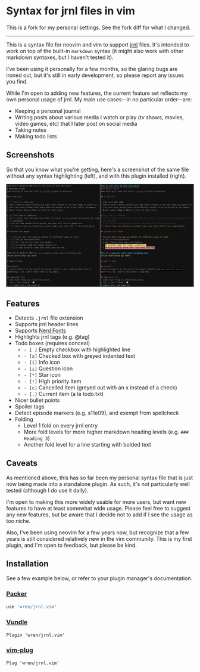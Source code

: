 # Syntax for jrnl files in vim

This is a fork for my personal settings. See the fork diff for what I changed.

-----

This is a syntax file for neovim and vim to support [jrnl](https://github.com/jrnl-org/jrnl)
files. It's intended to work on top of the built-in `markdown` syntax (it might also work
with other markdown syntaxes, but I haven't tested it).

I've been using it personally for a few months, so the glaring bugs are ironed out, but
it's still in early development, so please report any issues you find.

While I'm open to adding new features, the current feature set reflects my own personal
usage of jrnl. My main use cases--in no particular order--are:
- Keeping a personal journal
- Writing posts about various media I watch or play (tv shows, movies, video games, etc)
  that I later post on social media
- Taking notes
- Making todo lists

## Screenshots
So that you know what you're getting, here's a screenshot of the same file without any
syntax highlighting (left), and with this plugin installed (right).

![Screenshot with and without plugin installed](images/screenshot.png)


## Features
- Detects `.jrnl` file extension
- Supports jrnl header lines
- Supports [Nerd Fonts](https://www.nerdfonts.com/)
- Highlights jrnl tags (e.g. @tag)
- Todo boxes (requires conceal)
  - `- [ ]` Empty checkbox with highlighted line
  - `- [x]` Checked box with greyed indented text
  - `- [i]` Info icon
  - `- [i]` Question icon
  - `- [*]` Star icon
  - `- [!]` High priority item
  - `- [c]` Cancelled item (greyed out with an x instead of a check)
  - `- [.]` Current item (a la todo.txt)
- Nicer bullet points
- Spoiler tags
- Detect episode markers (e.g. s11e09), and exempt from spellcheck
- Folding
  - Level 1 fold on every jrnl entry
  - More fold levels for more higher markdown heading levels (e.g. `### Heading 3`)
  - Another fold level for a line starting with bolded text


## Caveats
As mentioned above, this has so far been my personal syntax file that is just now being
made into a standalone plugin. As such, it's not particularly well tested (although I do
use it daily).

I'm open to making this more widely usable for more users, but want new features to have
at least somewhat wide usage. Please feel free to suggest any new features, but be aware
that I decide not to add if I see the usage as too niche.

Also, I've been using neovim for a few years now, but recognize that a few years is
still considered relatively new in the vim community. This is my first plugin, and I'm
open to feedback, but please be kind.


## Installation
See a few example below, or refer to your plugin manager's documentation.

### [Packer][packer]

```lua
use 'wren/jrnl.vim'
```

### [Vundle][vundle]

```vim
Plugin 'wren/jrnl.vim'
```

### [vim-plug][plug]

```vim
Plug 'wren/jrnl.vim'
```

[packer]: https://github.com/wbthomason/packer.nvim
[vundle]: https://github.com/gmarik/vundle
[plug]: https://github.com/junegunn/vim-plug

